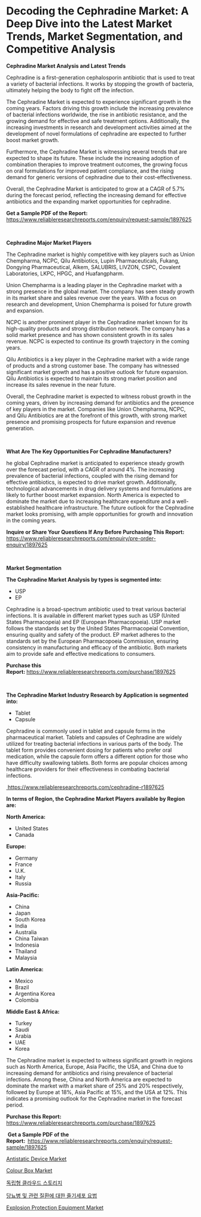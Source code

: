 <p><h1>Decoding the Cephradine Market: A Deep Dive into the Latest Market Trends, Market Segmentation, and Competitive Analysis</h1></p><p><strong>Cephradine Market Analysis and Latest Trends</strong></p>
<p><p>Cephradine is a first-generation cephalosporin antibiotic that is used to treat a variety of bacterial infections. It works by stopping the growth of bacteria, ultimately helping the body to fight off the infection. </p><p>The Cephradine Market is expected to experience significant growth in the coming years. Factors driving this growth include the increasing prevalence of bacterial infections worldwide, the rise in antibiotic resistance, and the growing demand for effective and safe treatment options. Additionally, the increasing investments in research and development activities aimed at the development of novel formulations of cephradine are expected to further boost market growth.</p><p>Furthermore, the Cephradine Market is witnessing several trends that are expected to shape its future. These include the increasing adoption of combination therapies to improve treatment outcomes, the growing focus on oral formulations for improved patient compliance, and the rising demand for generic versions of cephradine due to their cost-effectiveness.</p><p>Overall, the Cephradine Market is anticipated to grow at a CAGR of 5.7% during the forecast period, reflecting the increasing demand for effective antibiotics and the expanding market opportunities for cephradine.</p></p>
<p><strong>Get a Sample PDF of the Report:&nbsp;</strong> <a href="https://www.reliableresearchreports.com/enquiry/request-sample/1897625">https://www.reliableresearchreports.com/enquiry/request-sample/1897625</a></p>
<p>&nbsp;</p>
<p><strong>Cephradine Major Market Players</strong></p>
<p><p>The Cephradine market is highly competitive with key players such as Union Chempharma, NCPC, Qilu Antibiotics, Lupin Pharmaceuticals, Fukang, Dongying Pharmaceutical, Alkem, SALUBRIS, LIVZON, CSPC, Covalent Laboratories, LKPC, HPGC, and Huafangpharm. </p><p>Union Chempharma is a leading player in the Cephradine market with a strong presence in the global market. The company has seen steady growth in its market share and sales revenue over the years. With a focus on research and development, Union Chempharma is poised for future growth and expansion.</p><p>NCPC is another prominent player in the Cephradine market known for its high-quality products and strong distribution network. The company has a solid market presence and has shown consistent growth in its sales revenue. NCPC is expected to continue its growth trajectory in the coming years.</p><p>Qilu Antibiotics is a key player in the Cephradine market with a wide range of products and a strong customer base. The company has witnessed significant market growth and has a positive outlook for future expansion. Qilu Antibiotics is expected to maintain its strong market position and increase its sales revenue in the near future.</p><p>Overall, the Cephradine market is expected to witness robust growth in the coming years, driven by increasing demand for antibiotics and the presence of key players in the market. Companies like Union Chempharma, NCPC, and Qilu Antibiotics are at the forefront of this growth, with strong market presence and promising prospects for future expansion and revenue generation.</p></p>
<p>&nbsp;</p>
<p><strong>What Are The Key Opportunities For Cephradine Manufacturers?</strong></p>
<p><p>he global Cephradine market is anticipated to experience steady growth over the forecast period, with a CAGR of around 4%. The increasing prevalence of bacterial infections, coupled with the rising demand for effective antibiotics, is expected to drive market growth. Additionally, technological advancements in drug delivery systems and formulations are likely to further boost market expansion. North America is expected to dominate the market due to increasing healthcare expenditure and a well-established healthcare infrastructure. The future outlook for the Cephradine market looks promising, with ample opportunities for growth and innovation in the coming years.</p></p>
<p><strong>Inquire or Share Your Questions If Any Before Purchasing This Report:</strong> <a href="https://www.reliableresearchreports.com/enquiry/pre-order-enquiry/1897625">https://www.reliableresearchreports.com/enquiry/pre-order-enquiry/1897625</a></p>
<p>&nbsp;</p>
<p><strong>Market Segmentation</strong></p>
<p><strong>The Cephradine Market Analysis by types is segmented into:</strong></p>
<p><ul><li>USP</li><li>EP</li></ul></p>
<p><p>Cephradine is a broad-spectrum antibiotic used to treat various bacterial infections. It is available in different market types such as USP (United States Pharmacopeia) and EP (European Pharmacopoeia). USP market follows the standards set by the United States Pharmacopeial Convention, ensuring quality and safety of the product. EP market adheres to the standards set by the European Pharmacopoeia Commission, ensuring consistency in manufacturing and efficacy of the antibiotic. Both markets aim to provide safe and effective medications to consumers.</p></p>
<p><strong>Purchase this Report:&nbsp;</strong><a href="https://www.reliableresearchreports.com/purchase/1897625">https://www.reliableresearchreports.com/purchase/1897625</a></p>
<p>&nbsp;</p>
<p><strong>The Cephradine Market Industry Research by Application is segmented into:</strong></p>
<p><ul><li>Tablet</li><li>Capsule</li></ul></p>
<p><p>Cephradine is commonly used in tablet and capsule forms in the pharmaceutical market. Tablets and capsules of Cephradine are widely utilized for treating bacterial infections in various parts of the body. The tablet form provides convenient dosing for patients who prefer oral medication, while the capsule form offers a different option for those who have difficulty swallowing tablets. Both forms are popular choices among healthcare providers for their effectiveness in combating bacterial infections.</p></p>
<p><a href="https://www.reliableresearchreports.com/cephradine-r1897625">&nbsp;https://www.reliableresearchreports.com/cephradine-r1897625</a></p>
<p><strong>In terms of Region, the Cephradine Market Players available by Region are:</strong></p>
<p>
    <p> <strong> North America: </strong>
        <ul>
            <li>United States</li>
            <li>Canada</li>
        </ul>
        </p> 
    <p> <strong> Europe: </strong>
        <ul>
            <li>Germany</li>
            <li>France</li>
            <li>U.K.</li>
            <li>Italy</li>
            <li>Russia</li>
        </ul>
        </p> 
    <p> <strong> Asia-Pacific: </strong>
        <ul>
            <li>China</li>
            <li>Japan</li>
            <li>South Korea</li>
            <li>India</li>
            <li>Australia</li>
            <li>China Taiwan</li>
            <li>Indonesia</li>
            <li>Thailand</li>
            <li>Malaysia</li>
        </ul>
        </p> 
    <p> <strong> Latin America: </strong>
        <ul>
            <li>Mexico</li>
            <li>Brazil</li>
            <li>Argentina Korea</li>
            <li>Colombia</li>
        </ul>
        </p> 
    <p> <strong> Middle East & Africa: </strong>
        <ul>
            <li>Turkey</li>
            <li>Saudi</li>
            <li>Arabia</li>
            <li>UAE</li>
            <li>Korea</li>
        </ul>
    </p>
    </p>
<p><p>The Cephradine market is expected to witness significant growth in regions such as North America, Europe, Asia Pacific, the USA, and China due to increasing demand for antibiotics and rising prevalence of bacterial infections. Among these, China and North America are expected to dominate the market with a market share of 25% and 20% respectively, followed by Europe at 18%, Asia Pacific at 15%, and the USA at 12%. This indicates a promising outlook for the Cephradine market in the forecast period.</p></p>
<p><strong>Purchase this Report: </strong><a href="https://www.reliableresearchreports.com/purchase/1897625">https://www.reliableresearchreports.com/purchase/1897625</a></p>
<p>&nbsp;<strong>Get a Sample PDF of the Report:&nbsp;&nbsp;</strong><a href="https://www.reliableresearchreports.com/enquiry/request-sample/1897625">https://www.reliableresearchreports.com/enquiry/request-sample/1897625</a></p>
<p><strong></strong></p>
<p><p><a href="https://medium.com/@kimvicki3211/emerging-trends-in-antistatic-device-market-global-outlook-and-future-prospects-from-2024-2031-1d34e07f4446">Antistatic Device Market</a></p><p><a href="https://github.com/josesg55/Market-Research-Report-List-4/blob/main/colour-box-market.md">Colour Box Market</a></p><p><a href="https://github.com/jimahmed0511/Market-Research-Report-List-2/blob/main/646299783830.md">독립형 클라우드 스토리지</a></p><p><a href="https://github.com/ahmadrevanz10/Market-Research-Report-List-2/blob/main/337692583831.md">당뇨병 및 관련 질환에 대한 줄기세포 요법</a></p><p><a href="https://medium.com/@tracey.powell674/explosion-protection-equipment-market-size-is-growing-at-cagr-of-9-5-ea2ecd52e6c7">Explosion Protection Equipment Market</a></p></p>